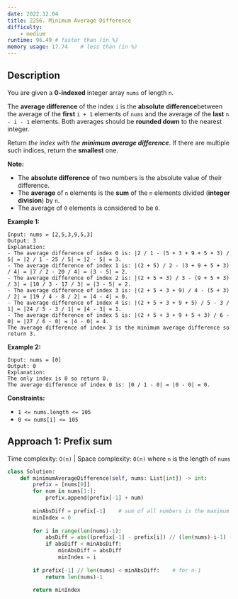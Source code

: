 ```yaml
---
date: 2022.12.04
title: 2256. Minimum Average Difference
difficulty:
    - medium
runtime: 96.49 # faster than (in %)
memory usage: 17.74    # less than (in %)
---
```

## Description
You are given a **0-indexed** integer array `nums` of length `n`.

The **average difference** of the index `i` is the **absolute** **difference**between the average of the **first** `i + 1` elements of `nums` and the average of the **last** `n - i - 1` elements. Both averages should be **rounded down** to the nearest integer.

Return *the index with the **minimum average difference***. If there are multiple such indices, return the **smallest** one.

**Note:**

- The **absolute difference** of two numbers is the absolute value of their difference.
- The **average** of `n` elements is the **sum** of the `n` elements divided (**integer division**) by `n`.
- The average of `0` elements is considered to be `0`.

**Example 1:**

```
Input: nums = [2,5,3,9,5,3]
Output: 3
Explanation:
- The average difference of index 0 is: |2 / 1 - (5 + 3 + 9 + 5 + 3) / 5| = |2 / 1 - 25 / 5| = |2 - 5| = 3.
- The average difference of index 1 is: |(2 + 5) / 2 - (3 + 9 + 5 + 3) / 4| = |7 / 2 - 20 / 4| = |3 - 5| = 2.
- The average difference of index 2 is: |(2 + 5 + 3) / 3 - (9 + 5 + 3) / 3| = |10 / 3 - 17 / 3| = |3 - 5| = 2.
- The average difference of index 3 is: |(2 + 5 + 3 + 9) / 4 - (5 + 3) / 2| = |19 / 4 - 8 / 2| = |4 - 4| = 0.
- The average difference of index 4 is: |(2 + 5 + 3 + 9 + 5) / 5 - 3 / 1| = |24 / 5 - 3 / 1| = |4 - 3| = 1.
- The average difference of index 5 is: |(2 + 5 + 3 + 9 + 5 + 3) / 6 - 0| = |27 / 6 - 0| = |4 - 0| = 4.
The average difference of index 3 is the minimum average difference so return 3.

```

**Example 2:**

```
Input: nums = [0]
Output: 0
Explanation:
The only index is 0 so return 0.
The average difference of index 0 is: |0 / 1 - 0| = |0 - 0| = 0.

```

**Constraints:**

- `1 <= nums.length <= 105`
- `0 <= nums[i] <= 105`

## Approach 1: Prefix sum
Time complexity: `O(n)`    |    Space complexity: `O(n)`
where `n` is the length of `nums`


``` python
class Solution:
    def minimumAverageDifference(self, nums: List[int]) -> int:
        prefix = [nums[0]]
        for num in nums[1:]:
            prefix.append(prefix[-1] + num)
            
        minAbsDiff = prefix[-1]    # sum of all numbers is the maximum
        minIndex = 0
        
        for i in range(len(nums)-1):
            absDiff = abs((prefix[-1] - prefix[i]) // (len(nums)-i-1) - prefix[i] // (i+1))
            if absDiff < minAbsDiff:
                minAbsDiff = absDiff
                minIndex = i
        
        if prefix[-1] // len(nums) < minAbsDiff:    # for n-1
            return len(nums)-1
        
        return minIndex
```